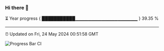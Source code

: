 ### Hi there 👋

⏳ Year progress { ███████████▁▁▁▁▁▁▁▁▁▁▁▁▁▁▁▁▁▁▁ } 39.35 %

---

⏰ Updated on Fri, 24 May 2024 00:51:58 GMT

![Progress Bar CI](https://github.com/liununu/liununu/workflows/Progress%20Bar%20CI/badge.svg)
